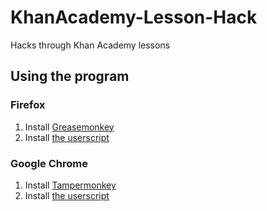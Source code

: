 # KhanAcademy-Lesson-Hack
Hacks through Khan Academy lessons

## Using the program
### Firefox
1. Install [Greasemonkey](https://addons.mozilla.org/en-US/firefox/addon/greasemonkey/)
2. Install [the userscript](https://raw.githubusercontent.com/nh-99/KhanAcademy-Lesson-Hack/master/khan-answers.user.js)

### Google Chrome
1. Install [Tampermonkey](https://chrome.google.com/webstore/detail/tampermonkey/dhdgffkkebhmkfjojejmpbldmpobfkfo?hl=en)
2. Install [the userscript](https://raw.githubusercontent.com/nh-99/KhanAcademy-Lesson-Hack/master/khan-answers.user.js)
